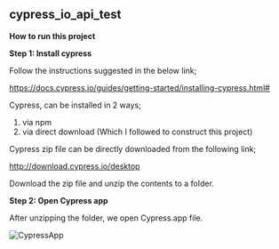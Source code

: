 ## cypress_io_api_test

**How to run this project**

**Step 1: Install cypress**

Follow the instructions suggested in the below link;

https://docs.cypress.io/guides/getting-started/installing-cypress.html#

Cypress, can be installed in 2 ways;

1. via npm
2. via direct download (Which I followed to construct this project)

Cypress zip file can be directly downloaded from the following link;

http://download.cypress.io/desktop

Download the zip file and unzip the contents to a folder.

**Step 2: Open Cypress app**

After unzipping the folder, we open Cypress.app file.

![CypressApp](G:\Personal\ToUpload\Evive\cypressApp.JPG)
